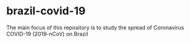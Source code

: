 # brazil-covid-19
The main focus of this repository is to study the spread of Coronavirus COVID-19 (2019-nCoV) on Brazil
